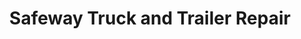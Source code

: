 ---
title: "Safeway Truck and Trailer Repair"
url: /indianapolis/safeway-truck-and-trailer-repair/
shop: car repair
---